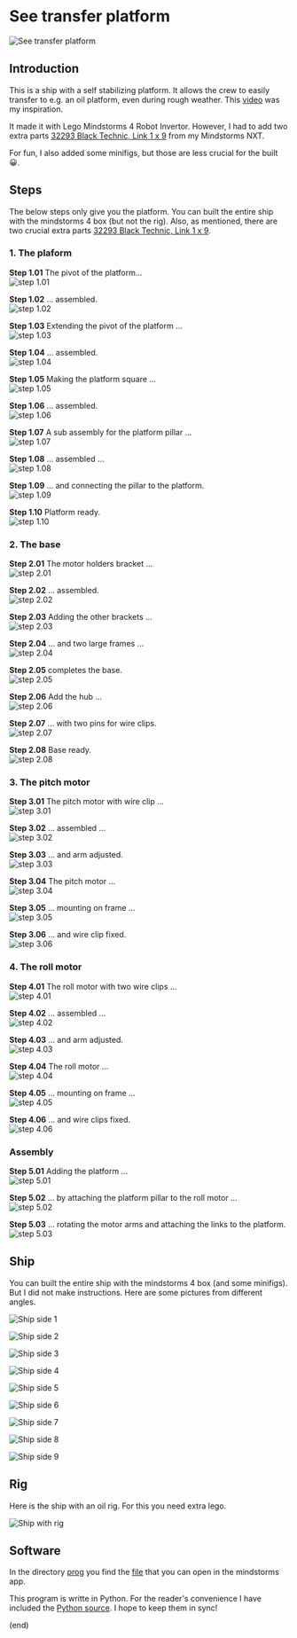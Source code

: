 # See transfer platform

![See transfer platform](ship/rig.jpg)

## Introduction

This is a ship with a self stabilizing platform.
It allows the crew to easily transfer to e.g. an oil platform, even during rough weather. 
This [video](https://youtu.be/M1DHYJwXwuQ) was my inspiration.

It made it with Lego Mindstorms 4 Robot Invertor.
However, I had to add two extra parts [32293 Black Technic, Link 1 x 9](https://www.bricklink.com/v2/catalog/catalogitem.page?P=32293) from my Mindstorms NXT.

For fun, I also added some minifigs, but those are less crucial for the built 😀.


## Steps

The below steps only give you the platform.
You can built the entire ship with the mindstorms 4 box (but not the rig).
Also, as mentioned, there are two crucial extra parts
[32293 Black Technic, Link 1 x 9](https://www.bricklink.com/v2/catalog/catalogitem.page?P=32293).

### 1. The plaform

**Step 1.01** The pivot of the platform...  
![step 1.01](steps/step1.01.jpg)

**Step 1.02** ... assembled.  
![step 1.02](steps/step1.02.jpg)

**Step 1.03** Extending the pivot of the platform ...  
![step 1.03](steps/step1.03.jpg)

**Step 1.04** ... assembled.  
![step 1.04](steps/step1.04.jpg)

**Step 1.05** Making the platform square ...  
![step 1.05](steps/step1.05.jpg)

**Step 1.06** ... assembled.  
![step 1.06](steps/step1.06.jpg)

**Step 1.07** A sub assembly for the platform pillar ...  
![step 1.07](steps/step1.07.jpg)

**Step 1.08** ... assembled ...  
![step 1.08](steps/step1.08.jpg)

**Step 1.09** ... and connecting the pillar to the platform.  
![step 1.09](steps/step1.09.jpg)

**Step 1.10** Platform ready.  
![step 1.10](steps/step1.10.jpg)

### 2. The base

**Step 2.01** The motor holders bracket ...  
![step 2.01](steps/step2.01.jpg)

**Step 2.02** ... assembled.  
![step 2.02](steps/step2.02.jpg)

**Step 2.03** Adding the other brackets ...  
![step 2.03](steps/step2.03.jpg)

**Step 2.04** ... and two large frames ...  
![step 2.04](steps/step2.04.jpg)

**Step 2.05** completes the base.  
![step 2.05](steps/step2.05.jpg)

**Step 2.06** Add the hub ...  
![step 2.06](steps/step2.06.jpg)

**Step 2.07** ... with two pins for wire clips.  
![step 2.07](steps/step2.07.jpg)

**Step 2.08** Base ready.  
![step 2.08](steps/step2.08.jpg)

### 3. The pitch motor

**Step 3.01** The pitch motor with wire clip ...  
![step 3.01](steps/step3.01.jpg)

**Step 3.02** ... assembled ...  
![step 3.02](steps/step3.02.jpg)

**Step 3.03** ... and arm adjusted.  
![step 3.03](steps/step3.03.jpg)

**Step 3.04** The pitch motor ...  
![step 3.04](steps/step3.04.jpg)

**Step 3.05** ... mounting on frame ...  
![step 3.05](steps/step3.05.jpg)

**Step 3.06** ... and wire clip fixed.  
![step 3.06](steps/step3.06.jpg)


### 4. The roll motor

**Step 4.01** The roll motor with two wire clips ...  
![step 4.01](steps/step4.01.jpg)

**Step 4.02** ... assembled ...  
![step 4.02](steps/step4.02.jpg)

**Step 4.03** ... and arm adjusted.  
![step 4.03](steps/step4.03.jpg)

**Step 4.04** The roll motor ...  
![step 4.04](steps/step4.04.jpg)

**Step 4.05** ... mounting on frame ...  
![step 4.05](steps/step4.05.jpg)

**Step 4.06** ... and wire clips fixed.  
![step 4.06](steps/step4.06.jpg)

### Assembly

**Step 5.01** Adding the platform ...  
![step 5.01](steps/step5.01.jpg)

**Step 5.02** ... by attaching the platform pillar to the roll motor ...  
![step 5.02](steps/step5.02.jpg)

**Step 5.03** ... rotating the motor arms and attaching the links to the platform.  
![step 5.03](steps/step5.03.jpg)


## Ship

You can built the entire ship with the mindstorms 4 box (and some minifigs).
But I did not make instructions.
Here are some pictures from different angles.

![Ship side 1](ship/ship1.jpg)

![Ship side 2](ship/ship2.jpg)

![Ship side 3](ship/ship3.jpg)

![Ship side 4](ship/ship4.jpg)

![Ship side 5](ship/ship5.jpg)

![Ship side 6](ship/ship6.jpg)

![Ship side 7](ship/ship7.jpg)

![Ship side 8](ship/ship8.jpg)

![Ship side 9](ship/ship9.jpg)

## Rig

Here is the ship with an oil rig. For this you need extra lego.

![Ship with rig](ship/rig.jpg)


## Software

In the directory [prog](prog) you find the [file](prog/SeaTransferPlatform.lms) that you can open in the mindstorms app.

This program is writte in Python. For the reader's convenience I have included the [Python source](prog/SeaTransferPlatform.py). I hope to keep them in sync!

(end)
